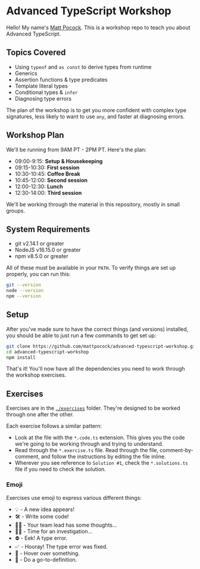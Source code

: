 # Advanced TypeScript Workshop

Hello! My name's [Matt Pocock](https://twitter.com/mattpocockuk). This is a workshop repo to teach you about Advanced TypeScript.

## Topics Covered

- Using `typeof` and `as const` to derive types from runtime
- Generics
- Assertion functions & type predicates
- Template literal types
- Conditional types & `infer`
- Diagnosing type errors

The plan of the workshop is to get you more confident with complex type signatures, less likely to want to use `any`, and faster at diagnosing errors.

## Workshop Plan

We'll be running from 9AM PT - 2PM PT. Here's the plan:

- 09:00-9:15: **Setup & Housekeeping**
- 09:15-10:30: **First session**
- 10:30-10:45: **Coffee Break**
- 10:45-12:00: **Second session**
- 12:00-12:30: **Lunch**
- 12:30-14:00: **Third session**

We'll be working through the material in this repository, mostly in small groups.

## System Requirements

- git v2.14.1 or greater
- NodeJS v16.15.0 or greater
- npm v8.5.0 or greater

All of these must be available in your `PATH`. To verify things are set up properly, you can run this:

```bash
git --version
node --version
npm --version
```

## Setup

After you've made sure to have the correct things (and versions) installed, you should be able to just run a few commands to get set up:

```bash
git clone https://github.com/mattpocock/advanced-typescript-workshop.git
cd advanced-typescript-workshop
npm install
```

That's it! You'll now have all the dependencies you need to work through the workshop exercises.

## Exercises

Exercises are in the [`./exercises`](./exercises) folder. They're designed to be worked through one after the other.

Each exercise follows a similar pattern:

- Look at the file with the `*.code.ts` extension. This gives you the code we're going to be working through and trying to understand.
- Read through the `*.exercise.ts` file. Read through the file, comment-by-comment, and follow the instructions by editing the file inline.
- Wherever you see reference to `Solution #1`, check the `*.solutions.ts` file if you need to check the solution.

### Emoji

Exercises use emoji to express various different things:

- 💡 - A new idea appears!
- 🛠 - Write some code!
- 🧑‍💻 - Your team lead has some thoughts...
- 🕵️‍♂️ - Time for an investigation...
- ⛔️ - Eek! A type error.
- ✅ - Hooray! The type error was fixed.
- 🚁 - Hover over something.
- 🔮 - Do a go-to-definition.
